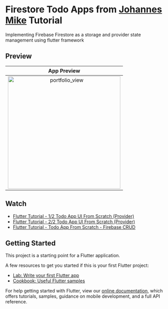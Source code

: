 # Firestore Todo Apps from [Johannes Mike](https://github.com/JohannesMilke/) Tutorial

Implementing Firebase Firestore as a storage and provider state management using flutter framework

## Preview
|              App Preview             |  
| :----------------------------------: | 
|  <img width="350" alt="portfolio_view" src="https://github.com/Alfyu07/provider-todos-app-from-johanes-mike-tutorial/blob/master/preview/preview.gif">| 



## Watch  
- [Flutter Tutorial - 1/2 Todo App UI From Scratch (Provider)](https://www.youtube.com/watch?v=kN9Yfd4fu04)
- [Flutter Tutorial - 2/2 Todo App UI From Scratch (Provider)](https://www.youtube.com/watch?v=cltCpXY60Sk)
- [Flutter Tutorial - Todo App From Scratch - Firebase CRUD](https://www.youtube.com/watch?v=EV2DyrKOqrY)

## Getting Started

This project is a starting point for a Flutter application.

A few resources to get you started if this is your first Flutter project:

- [Lab: Write your first Flutter app](https://flutter.dev/docs/get-started/codelab)
- [Cookbook: Useful Flutter samples](https://flutter.dev/docs/cookbook)

For help getting started with Flutter, view our
[online documentation](https://flutter.dev/docs), which offers tutorials,
samples, guidance on mobile development, and a full API reference.
